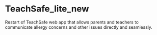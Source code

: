 # TeachSafe_lite_new
Restart of TeachSafe web app that allows parents and teachers to communicate allergy concerns and other issues directly and seamlessly. 
